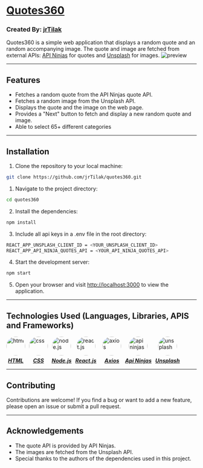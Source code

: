 # [**Quotes360**](https://quotes360-jrtilak.netlify.app/)
### Created By: [jrTilak](https://github.com/jrTilak)

Quotes360 is a simple web application that displays a random quote and an random accompanying image. The quote and image are fetched from external APIs: [API Ninjas](https://api-ninjas.com/) for quotes and [Unsplash](https://unsplash.com/developers) for images.
![preview](https://repository-images.githubusercontent.com/642256188/43c892bd-3d29-42c6-9800-111a535b29ce)

---
## Features
- Fetches a random quote from the API Ninjas quote API.
- Fetches a random image from the Unsplash API.
- Displays the quote and the image on the web page.
- Provides a "Next" button to fetch and display a new random quote and image.
- Able to select 65+ different categories
---

## Installation
1. Clone the repository to your local machine:
```bash
git clone https://github.com/jrTilak/quotes360.git
```

1. Navigate to the project directory:
```bash
cd quotes360
```

2. Install the dependencies:
```bash
npm install
```
3. Include all api keys in a .env file in the root directory:
```bash
REACT_APP_UNSPLASH_CLIENT_ID = <YOUR_UNSPLASH_CLIENT_ID>
REACT_APP_API_NINJA_QUOTES_API = <YOUR_API_NINJA_QUOTES_API>
```
4. Start the development server:
```bash
npm start
```

5. Open your browser and visit [http://localhost:3000](http://localhost:3000) to view the application. 
---
## Technologies Used (Languages, Libraries, APIS and Frameworks)

<div style="
display: flex;
flex-wrap: wrap;
gap: 10px;
">
    <div style="display: flex;
    align-items: center;
    flex-direction: column;">
        <img style="height: 50px;
    width: 50px;
    border-radius: 100%;" src="https://w7.pngwing.com/pngs/201/90/png-transparent-logo-html-html5.png" alt="html" />
        <a target="_blank" href="https://developer.mozilla.org/en-US/docs/Web/HTML">
            <h5 style="margin: 0; margin-top:5px;
        padding: 0;">
                HTML
            </h5>
        </a>
    </div>
    <div style="display: flex;
    align-items: center;
    flex-direction: column;">
        <img style="height: 50px;
    width: 50px;
    border-radius: 100%;" src="https://w7.pngwing.com/pngs/696/424/png-transparent-logo-css-css3-thumbnail.png"
            alt="css" />
        <a target="_blank" href="https://developer.mozilla.org/en-US/docs/Web/CSS">
            <h5 style="margin: 0; margin-top:5px;
        padding: 0;">
                CSS
            </h5>
        </a>
    </div>
    <div style="display: flex;
    align-items: center;
    flex-direction: column;">
        <img style="height: 50px;
    width: 50px;
    border-radius: 100%;" src="https://pluralsight2.imgix.net/paths/images/nodejs-45adbe594d.png" alt="node.js" />
        <a target="_blank" href="https://nodejs.org/en">
            <h5 style="margin: 0; margin-top:5px;
        padding: 0;">
                Node.js
            </h5>
        </a>
    </div>
    <div style="display: flex;
    align-items: center;
    flex-direction: column;">
        <img style="height: 50px;
    width: 50px;
    border-radius: 100%;" src="https://cdn.freebiesupply.com/logos/large/2x/react-1-logo-png-transparent.png"
            alt="react.js" />
        <a target="_blank" href="https://react.dev/">
            <h5 style="margin: 0; margin-top:5px;
        padding: 0;">
                React.js
            </h5>
        </a>
    </div>
    <div style="display: flex;
    align-items: center;
    flex-direction: column;
    margin-left: 6px;">
        <img style="height: 50px;
    width: 50px;
    border-radius: 100%;" src="https://authy.com/wp-content/uploads/npm-logo.png" alt="axios" />
        <a target="_blank" href="https://www.npmjs.com/package/axios">
            <h5 style="margin: 0; margin-top:5px;
        padding: 0;">
                Axios
            </h5>
        </a>
    </div>
    <div style="display: flex;
    align-items: center;
    flex-direction: column;">
        <img style="height: 50px;
    width: 50px;
    border-radius: 100%;" src="https://res.cloudinary.com/apideck/icons/api-ninjas" alt="api ninjas" />
        <a target="_blank" href="https://api-ninjas.com/">
            <h5 style="margin: 0; margin-top:5px;
        padding: 0;">
                Api Ninjas
            </h5>
        </a>
    </div>
    <div style="display: flex;
    align-items: center;
    flex-direction: column;">
        <img style="height: 50px;
    width: 50px;
    border-radius: 100%;" src="https://cdn.icon-icons.com/icons2/3261/PNG/512/unsplash_logo_icon_206651.png"
            alt="unsplash" />
        <a target="_blank" href="https://unsplash.com/developers">
            <h5 style="margin: 0; margin-top:5px;
        padding: 0;">
                Unsplash
            </h5>
        </a>
    </div>
</div>

---
## Contributing
Contributions are welcome! If you find a bug or want to add a new feature, please open an issue or submit a pull request.

---
## Acknowledgements
- The quote API is provided by API Ninjas.
- The images are fetched from the Unsplash API.
- Special thanks to the authors of the dependencies used in this project.

